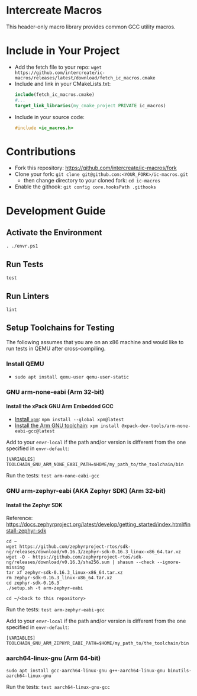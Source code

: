 # Intercreate Macros

This header-only macro library provides common GCC utility macros.

# Include in Your Project

* Add the fetch file to your repo: `wget https://github.com/intercreate/ic-macros/releases/latest/download/fetch_ic_macros.cmake`
* Include and link in your CMakeLists.txt:
  ```cmake
  include(fetch_ic_macros.cmake)
  #...
  target_link_libraries(my_cmake_project PRIVATE ic_macros)
  ```
* Include in your source code: 
  ```c
  #include <ic_macros.h>
  ```

# Contributions

* Fork this repository: https://github.com/intercreate/ic-macros/fork
* Clone your fork: `git clone git@github.com:<YOUR_FORK>/ic-macros.git`
  * then change directory to your cloned fork: `cd ic-macros`
* Enable the githook: `git config core.hooksPath .githooks`

# Development Guide

## Activate the Environment

`. ./envr.ps1`

## Run Tests

`test`

## Run Linters

`lint`

## Setup Toolchains for Testing

The following assumes that you are on an x86 machine and would like to run tests in QEMU after cross-compiling.

### Install QEMU

* `sudo apt install qemu-user qemu-user-static`

### GNU arm-none-eabi (Arm 32-bit)

#### Install the xPack GNU Arm Embedded GCC

* [Install `xpm`](https://xpack.github.io/xpm/install/): `npm install --global xpm@latest`
* [Install the Arm GNU toolchain](https://xpack.github.io/dev-tools/arm-none-eabi-gcc/install/): `xpm install @xpack-dev-tools/arm-none-eabi-gcc@latest`

Add to your `envr-local` if the path and/or version is different from the one specified in `envr-default`:

```
[VARIABLES]
TOOLCHAIN_GNU_ARM_NONE_EABI_PATH=$HOME/my_path_to/the_toolchain/bin
```

Run the tests: `test arm-none-eabi-gcc`

### GNU arm-zephyr-eabi (AKA Zephyr SDK) (Arm 32-bit)

#### Install the Zephyr SDK

Reference: https://docs.zephyrproject.org/latest/develop/getting_started/index.html#install-zephyr-sdk

```
cd ~
wget https://github.com/zephyrproject-rtos/sdk-ng/releases/download/v0.16.3/zephyr-sdk-0.16.3_linux-x86_64.tar.xz
wget -O - https://github.com/zephyrproject-rtos/sdk-ng/releases/download/v0.16.3/sha256.sum | shasum --check --ignore-missing
tar xf zephyr-sdk-0.16.3_linux-x86_64.tar.xz
rm zephyr-sdk-0.16.3_linux-x86_64.tar.xz
cd zephyr-sdk-0.16.3
./setup.sh -t arm-zephyr-eabi

cd ~/<back to this repository>
```

Run the tests: `test arm-zephyr-eabi-gcc`

Add to your `envr-local` if the path and/or version is different from the one specified in `envr-default`:

```
[VARIABLES]
TOOLCHAIN_GNU_ARM_ZEPHYR_EABI_PATH=$HOME/my_path_to/the_toolchain/bin
```

### aarch64-linux-gnu (Arm 64-bit)

```
sudo apt install gcc-aarch64-linux-gnu g++-aarch64-linux-gnu binutils-aarch64-linux-gnu
```

Run the tests: `test aarch64-linux-gnu-gcc`
